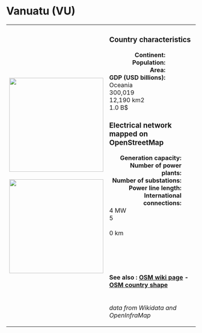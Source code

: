 # Vanuatu (VU)

<table width="90%">
<tr>
<td>
<img src="https://upload.wikimedia.org/wikipedia/commons/b/bc/Flag_of_Vanuatu.svg" width="250">
<br><br>
<img src="https://upload.wikimedia.org/wikipedia/commons/d/d9/Vanuatu_on_the_globe_%28Polynesia_centered%29.svg" width="250"></td>
<td>
<h3>Country characteristics</h3>
<div style="display: inline-block;text-align:right;margin-right:30px;font-weight: bold;">
Continent:<br>Population:<br>Area:<br>GDP (USD billions):
</div>
<div style="display: inline-block;">
Oceania<br>300,019<br>12,190 km2<br>1.0 B$
</div>
<h3>Electrical network mapped on OpenStreetMap</h3>
<div style="display: inline-block;text-align:right;margin-right:30px;font-weight: bold;">Generation capacity:<br>
Number of power plants:<br>
Number of substations:<br>
Power line length:<br>
International connections:<br>
</div>
<div style="display: inline-block;">4 MW<br>
5<br>
<br>
0 km<br>
<br>
</div>

<br><br><h4>See also :
<a href="https://wiki.openstreetmap.org/wiki/Power_networks/Vanuatu" target="_blank">OSM wiki page</a> -
<a href="https://openstreetmap.org/relation/2177246" target="_blank">OSM country shape</a>
</h4>

<br><i>data from Wikidata and OpenInfraMap</i>
</td>
</tr>
</table>




